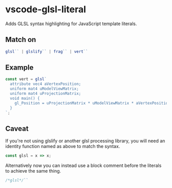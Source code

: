vscode-glsl-literal
====================

Adds GLSL syntax highlighting for JavaScript template literals.

## Match on 

```js
glsl`` | glslify`` | frag`` | vert``
```

## Example

```js
const vert = glsl`
  attribute vec4 aVertexPosition;
  uniform mat4 uModelViewMatrix;
  uniform mat4 uProjectionMatrix;
  void main() {
    gl_Position = uProjectionMatrix * uModelViewMatrix * aVertexPosition;
  }
`;

```

## Caveat

If you're not using glslify or another glsl processing library, you will need an identity function named as above to match the syntax.

```js
const glsl = x => x;
```

Alternatively now you can instead use a block comment before the literals to achieve the same thing.

```js
/*glsl*/``
```
